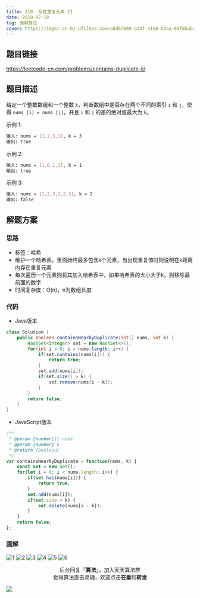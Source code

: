 ```yaml
---
title: 219. 存在重复元素 II
date: 2019-07-10
tag: 画解算法
cover: https://imgkr.cn-bj.ufileos.com/a8d67069-a33f-41e0-b3aa-65f05abc3bc3.png
---
```


## 题目链接

https://leetcode-cn.com/problems/contains-duplicate-ii/

## 题目描述

给定一个整数数组和一个整数 `k`，判断数组中是否存在两个不同的索引 `i` 和 `j`，使得 `nums [i] = nums [j]`，并且 `i` 和 `j` 的差的绝对值最大为 `k`。

示例 1:

```bash
输入: nums = [1,2,3,1], k = 3
输出: true
```

示例 2:

```bash
输入: nums = [1,0,1,1], k = 1
输出: true
```

示例 3:

```bash
输入: nums = [1,2,3,1,2,3], k = 2
输出: false
```

## 解题方案

### 思路

- 标签：哈希
- 维护一个哈希表，里面始终最多包含k个元素，当出现重复值时则说明在k距离内存在重复元素
- 每次遍历一个元素则将其加入哈希表中，如果哈希表的大小大于k，则移除最前面的数字
- 时间复杂度：O(n)，n为数组长度

### 代码

- Java版本

```Java
class Solution {
    public boolean containsNearbyDuplicate(int[] nums, int k) {
        HashSet<Integer> set = new HashSet<>();
        for(int i = 0; i < nums.length; i++) {
            if(set.contains(nums[i])) {
                return true;
            }
            set.add(nums[i]);
            if(set.size() > k) {
                set.remove(nums[i - k]);
            }
        }
        return false;
    }
}
```

- JavaScript版本

```JavaScript
/**
 * @param {number[]} nums
 * @param {number} k
 * @return {boolean}
 */
var containsNearbyDuplicate = function(nums, k) {
    const set = new Set();
    for(let i = 0; i < nums.length; i++) {
        if(set.has(nums[i])) {
            return true;
        }
        set.add(nums[i]);
        if(set.size > k) {
            set.delete(nums[i - k]);
        }
    }
    return false;
};
```


### 画解

![1](https://imgkr.cn-bj.ufileos.com/17f4125d-e07e-4eaf-938e-92ca19719dca.png)
![2](https://imgkr.cn-bj.ufileos.com/cd9cd3f9-6ebd-4b9d-8381-7ef3f9607d8b.png)
![3](https://imgkr.cn-bj.ufileos.com/478b3e59-f82b-41e0-bb28-b0670d787614.png)
![4](https://imgkr.cn-bj.ufileos.com/9518af04-34c2-4962-8365-8da9aa60c7e2.png)
![5](https://imgkr.cn-bj.ufileos.com/0ed42d94-b407-410b-8ba7-06371d19d4cb.png)
![6](https://imgkr.cn-bj.ufileos.com/a8d67069-a33f-41e0-b3aa-65f05abc3bc3.png)

<span style="display:block;text-align:center;">后台回复「<strong>算法</strong>」，加入天天算法群</span>
<span style="display:block;text-align:center;">觉得算法直击灵魂，欢迎点击<strong>在看</strong>和<strong>转发</strong></span>

![](https://gitee.com/guanpengchn/picture/raw/master/2020-9-11/1599805100027-image.png)